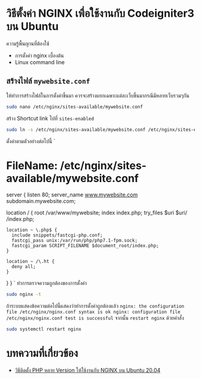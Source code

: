 # วิธีตั้งค่า NGINX เพื่อใช้งานกับ Codeigniter3 บน Ubuntu
ความรู้พื้นญานที่ต้องใช้
- การตั้งค่า nginx เบื้องต้น
- Linux command line

## สร้างไฟล์ `mywebsite.conf`
ให้ทำการสร้างไฟล์ในการตั้งค่าขึ้นมา ควรจะสร้างแยกเฉพาะแต่ละเว็บขึ้นมากรณีมีหลายเว็บรวมๆกัน
```bash
sudo nano /etc/nginx/sites-available/mywebsite.conf
```
สร้าง Shortcut link ไปที่ `sites-enabled`
```bash
sudo ln -s /etc/nginx/sites-available/mywebsite.conf /etc/nginx/sites-enabled/
```
ตั้งค่าตามตัวอย่างต่อไปนี้
`
# FileName: /etc/nginx/sites-available/mywebsite.conf
server {
  listen 80;
  server_name www.mywebsite.com subdomain.mywebsite.com;

  location / {
    root /var/www/mywebsite;
    index index.php;
    try_files $uri $uri/ /index.php;

    location ~ \.php$ {
      include snippets/fastcgi-php.conf;
      fastcgi_pass unix:/var/run/php/php7.1-fpm.sock;
      fastcgi_param SCRIPT_FILENAME $document_root/index.php;
    }

    location ~ /\.ht {
      deny all;
    }
  }
}
`
ทำการตรวจความถูกต้องของการตั้งค่า
```bash
sudo nginx -t
```
ถ้าระบบแสดงข้อความต่อไปนี้แสดงว่าทำการตั้งค่าถูกต้องแล้ว
`
nginx: the configuration file /etc/nginx/nginx.conf syntax is ok
nginx: configuration file /etc/nginx/nginx.conf test is successful
`
จากนั้น `restart nginx` ด้วยคำสั่ง
```bash
sudo systemctl restart nginx
```

# บทความที่เกี่ยวข้อง
- [วิธีติดตั้ง PHP หลาย Version ให้ใช้งานกับ NGINX บน Ubuntu 20.04](https://github.com/midnighttime-cha/nginx-multiple-php)
